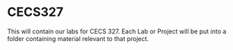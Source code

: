 # CECS327
 This will contain our labs for CECS 327. Each Lab or Project will be put into a folder containing material relevant to that project. 
